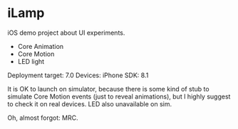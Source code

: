 iLamp
=====

iOS demo project about UI experiments.
- Core Animation
- Core Motion
- LED light

Deployment target: 7.0
Devices: iPhone
SDK: 8.1

It is OK to launch on simulator, because there is some kind of stub to simulate Core Motion events (just to reveal animations), but I highly suggest to check it on real devices.
LED also unavailable on sim.

Oh, almost forgot: MRC.
